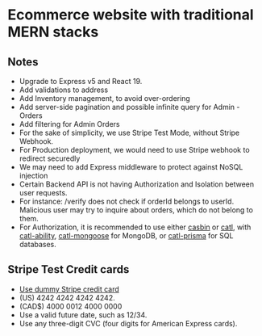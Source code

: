 # Ecommerce website with traditional MERN stacks

## Notes

- Upgrade to Express v5 and React 19.
- Add validations to address
- Add Inventory management, to avoid over-ordering
- Add server-side pagination and possible infinite query for Admin - Orders
- Add filtering for Admin Orders
- For the sake of simplicity, we use Stripe Test Mode, without Stripe Webhook.
- For Production deployment, we would need to use Stripe webhook to redirect securedly
- We may need to add Express middleware to protect against NoSQL injection
- Certain Backend API is not having Authorization and Isolation between user requests.
- For instance: /verify does not check if orderId belongs to userId. Malicious user may try to inquire about orders, which do not belong to them.
- For Authorization, it is recommended to use either [casbin](https://www.npmjs.com/package/casbin) or [catl](https://github.com/stalniy/casl), with [catl-ability](https://github.com/stalniy/casl/tree/master/packages/casl-ability), [catl-mongoose](https://github.com/stalniy/casl/tree/master/packages/casl-mongoose) for MongoDB, or [catl-prisma](https://github.com/stalniy/casl/tree/master/packages/casl-ability) for SQL databases.

## Stripe Test Credit cards

- [Use dummy Stripe credit card](https://docs.stripe.com/testing)
- (US) 4242 4242 4242 4242.
- (CAD$) 4000 0012 4000 0000
- Use a valid future date, such as 12/34.
- Use any three-digit CVC (four digits for American Express cards).
